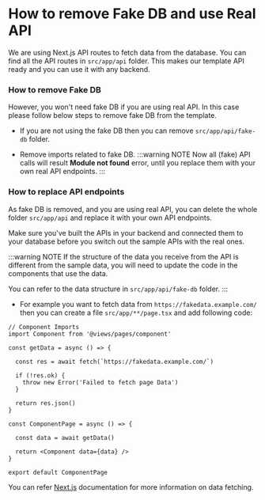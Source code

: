 # How to remove Fake DB and use Real API

We are using Next.js API routes to fetch data from the database. You can find all the API routes in `src/app/api` folder. This makes our template API ready and you can use it with any backend.

### How to remove Fake DB
However, you won't need fake DB if you are using real API. In this case please follow below steps to remove fake DB from the template.

- If you are not using the fake DB then you can remove `src/app/api/fake-db` folder.

- Remove imports related to fake DB.
    :::warning NOTE
    Now all (fake) API calls will result **Module not found** error, until you replace them with your own real API endpoints.
    :::

### How to replace API endpoints
As fake DB is removed, and you are using real API, you can delete the whole folder `src/app/api` and replace it with your own API endpoints.

Make sure you've built the APIs in your backend and connected them to your database before you switch out the sample APIs with the real ones.

:::warning NOTE
If the structure of the data you receive from the API is different from the sample data, you will need to update the code in the components that use the data.

You can refer to the data structure in `src/app/api/fake-db` folder.
:::

- For example you want to fetch data from `https://fakedata.example.com/` then you can create a file `src/app/**/page.tsx` and add following code:

```tsx page.tsx
// Component Imports
import Component from '@views/pages/component'

const getData = async () => {

  const res = await fetch(`https://fakedata.example.com/`)

  if (!res.ok) {
    throw new Error('Failed to fetch page Data')
  }

  return res.json()
}

const ComponentPage = async () => {

  const data = await getData()

  return <Component data={data} />
}

export default ComponentPage

```

You can refer [Next.js](https://nextjs.org/docs/app/building-your-application/data-fetching) documentation for more information on data fetching.
